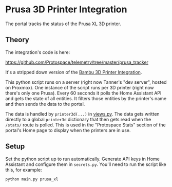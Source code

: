 # Prusa 3D Printer Integration

The portal tracks the status of the Prusa XL 3D printer.

## Theory

The integration's code is here:

https://github.com/Protospace/telemetry/tree/master/prusa_tracker

It's a stripped down version of the [Bambu 3D Printer Integration](Bambu%203D%20Printer%20Integration.md).

This python script runs on a server (right now Tanner's "dev server", hosted on Proxmox). One instance of the script runs per 3D printer (right now there's only one Prusa). Every 60 seconds it polls the Home Assistant API and gets the state of all entities. It filters those entities by the printer's name and then sends the data to the portal.

The data is handled by `printer3d(...)` in  [views.py](https://github.com/Protospace/spaceport/blob/master/apiserver/apiserver/api/views.py). The data gets written directly to a global `printer3d` dictionary that then gets read when the `/stats/` route is polled. This is used in the "Protospace Stats" section of the portal's Home page to display when the printers are in use.

## Setup

Set the python script up to run automatically. Generate API keys in Home Assistant and configure them in `secrets.py`. You'll need to run the script like this, for example:

```
python main.py prusa_xl
```

